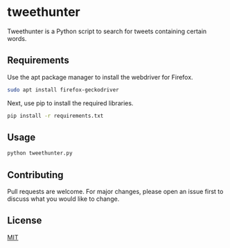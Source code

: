 # tweethunter

Tweethunter is a Python script to search for tweets containing certain words.

## Requirements

Use the apt package manager to install the webdriver for Firefox.

```bash
sudo apt install firefox-geckodriver
```
Next, use pip to install the required libraries.
```bash
pip install -r requirements.txt
```

## Usage

```bash
python tweethunter.py
```

## Contributing
Pull requests are welcome. For major changes, please open an issue first to discuss what you would like to change.


## License
[MIT](https://choosealicense.com/licenses/mit/)